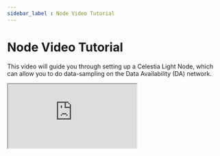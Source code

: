 ```yaml
---
sidebar_label : Node Video Tutorial
---
```


# Node Video Tutorial
<!-- markdownlint-disable MD033 -->

This video will guide you through setting up a Celestia Light Node,
which can allow you to do data-sampling on the Data Availability (DA)
network.

<div class="youtube-wrapper">
  <iframe
     class="youtube-video"
     title="Running a Celestia Light Node"
     src="https://www.youtube.com/embed/9uL3jZe4mTY"
     allowfullscreen
  >
  </iframe>
</div>
